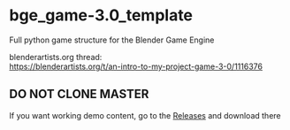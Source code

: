 # bge_game-3.0_template  
Full python game structure for the Blender Game Engine  

blenderartists.org thread:  
https://blenderartists.org/t/an-intro-to-my-project-game-3-0/1116376

## DO NOT CLONE MASTER  
If you want working demo content, go to the [Releases](https://github.com/DaedalusMDW/bge_game-3.0_template/releases) and download there
